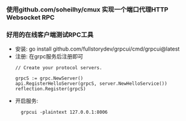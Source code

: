 ### 使用github.com/soheilhy/cmux 实现一个端口代理HTTP Websocket RPC

### 好用的在线客户端测试RPC工具
* 安装: go install github.com/fullstorydev/grpcui/cmd/grpcui@latest
* 注册: 在grpc服务后注册即可
    ```text
    // Create your protocol servers.
 
	grpcS := grpc.NewServer()
	api.RegisterHelloServer(grpcS, server.NewHelloService())
	reflection.Register(grpcS)
    ```
* 开启服务:
  ```shell
    grpcui -plaintext 127.0.0.1:8006
  ```